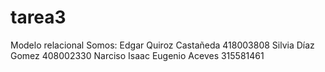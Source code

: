 # tarea3
Modelo relacional
Somos:
   Edgar Quiroz Castañeda
     418003808
   Silvia Díaz Gomez
     408002330
   Narciso Isaac Eugenio Aceves
     315581461
